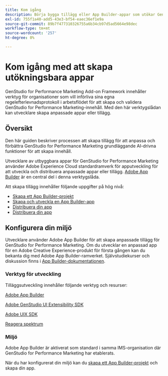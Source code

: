 ```yaml
---
title: Kom igång
description: Börja bygga tillägg eller App Builder-appar som utökar GenStudio for Performance Marketing.
exl-id: 755f1a40-add5-43e3-bf54-eaec36ef1e9a
source-git-commit: 89b7f477310326755a6b34cb97d5ad5664e98dec
workflow-type: tm+mt
source-wordcount: '257'
ht-degree: 0%

---
```


# Kom igång med att skapa utökningsbara appar

GenStudio for Performance Marketing Add-on Framework innehåller verktyg för organisationer som vill införliva sina egna regelefterlevnadsprotokoll i arbetsflödet för att skapa och validera GenStudio for Performance Marketing-innehåll. Med den här verktygslådan kan utvecklare skapa anpassade appar eller tillägg.

## Översikt

Den här guiden beskriver processen att skapa tillägg för att anpassa och förbättra GenStudio for Performance Marketing grundläggande AI-drivna funktioner för att skapa innehåll.

Utvecklare av utbyggbara appar för GenStudio for Performance Marketing använder Adobe Experience Cloud standardramverk för apputveckling för att utveckla och distribuera anpassade appar eller tillägg. [Adobe App Builder](https://developer.adobe.com/app-builder/) är en central del i denna verktygslåda.

Att skapa tillägg innehåller följande uppgifter på hög nivå:

* [Skapa ett App Builder-projekt](create-project.md)
* [Skapa och utveckla en App Builder-app](create-app.md)
* [Distribuera din app](deploy-app.md)
* [Distribuera din app](distribute-app.md)

## Konfigurera din miljö

Utvecklare använder Adobe App Builder för att skapa anpassade tillägg för GenStudio for Performance Marketing. Om du utvecklar en anpassad app för en Adobe Creative Experience-produkt för första gången kan du bekanta dig med Adobe App Builder-ramverket. Självstudiekurser och diskussion finns i [App Builder-dokumentationen](https://developer.adobe.com/app-builder/docs/overview/).

### Verktyg för utveckling

Tilläggsutveckling innehåller följande verktyg och resurser:

[Adobe App Builder](https://developer.adobe.com/app-builder/)

[Adobe GenStudio UI Extensibility SDK](https://github.com/adobe/genstudio-uix-sdk)

[Adobe UIX SDK](https://github.com/adobe/uix-sdk)

[Reagera spektrum](https://react-spectrum.adobe.com/react-spectrum/getting-started.html)

### Miljö

Adobe App Builder är aktiverat som standard i samma IMS-organisation där GenStudio for Performance Marketing har etablerats.

När du har konfigurerat din miljö kan du [skapa ett App Builder-projekt](create-project.md) och skapa din app.
